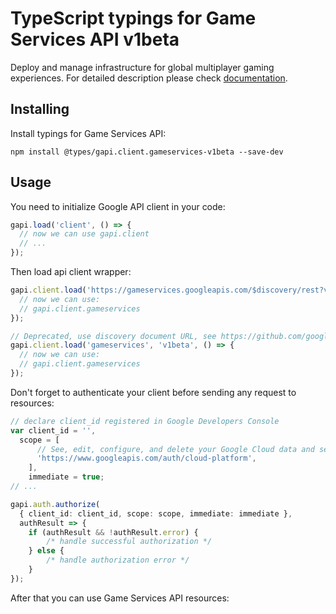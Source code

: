 # TypeScript typings for Game Services API v1beta

Deploy and manage infrastructure for global multiplayer gaming experiences.
For detailed description please check [documentation](https://cloud.google.com/solutions/gaming/).

## Installing

Install typings for Game Services API:

```
npm install @types/gapi.client.gameservices-v1beta --save-dev
```

## Usage

You need to initialize Google API client in your code:

```typescript
gapi.load('client', () => {
  // now we can use gapi.client
  // ...
});
```

Then load api client wrapper:

```typescript
gapi.client.load('https://gameservices.googleapis.com/$discovery/rest?version=v1beta', () => {
  // now we can use:
  // gapi.client.gameservices
});
```

```typescript
// Deprecated, use discovery document URL, see https://github.com/google/google-api-javascript-client/blob/master/docs/reference.md#----gapiclientloadname----version----callback--
gapi.client.load('gameservices', 'v1beta', () => {
  // now we can use:
  // gapi.client.gameservices
});
```

Don't forget to authenticate your client before sending any request to resources:

```typescript
// declare client_id registered in Google Developers Console
var client_id = '',
  scope = [
      // See, edit, configure, and delete your Google Cloud data and see the email address for your Google Account.
      'https://www.googleapis.com/auth/cloud-platform',
    ],
    immediate = true;
// ...

gapi.auth.authorize(
  { client_id: client_id, scope: scope, immediate: immediate },
  authResult => {
    if (authResult && !authResult.error) {
        /* handle successful authorization */
    } else {
        /* handle authorization error */
    }
});
```

After that you can use Game Services API resources: <!-- TODO: make this work for multiple namespaces -->

```typescript
```
